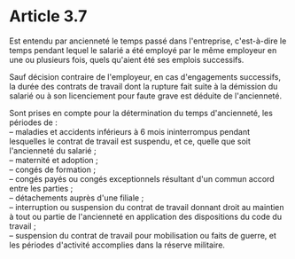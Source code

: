 # Article 3.7

Est entendu par ancienneté le temps passé dans l'entreprise, c'est-à-dire le temps pendant lequel le salarié a été employé par le même employeur en une ou plusieurs fois, quels qu'aient été ses emplois successifs.

Sauf décision contraire de l'employeur, en cas d'engagements successifs, la durée des contrats de travail dont la rupture fait suite à la démission du salarié ou à son licenciement pour faute grave est déduite de l'ancienneté.

Sont prises en compte pour la détermination du temps d'ancienneté, les périodes de :  
 – maladies et accidents inférieurs à 6 mois ininterrompus pendant lesquelles le contrat de travail est suspendu, et ce, quelle que soit l'ancienneté du salarié ;  
 – maternité et adoption ;  
 – congés de formation ;  
 – congés payés ou congés exceptionnels résultant d'un commun accord entre les parties ;  
 – détachements auprès d'une filiale ;  
 – interruption ou suspension du contrat de travail donnant droit au maintien à tout ou partie de l'ancienneté en application des dispositions du code du travail ;  
 – suspension du contrat de travail pour mobilisation ou faits de guerre, et les périodes d'activité accomplies dans la réserve militaire.

